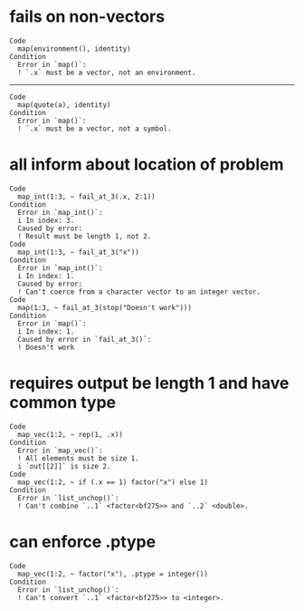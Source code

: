 # fails on non-vectors

    Code
      map(environment(), identity)
    Condition
      Error in `map()`:
      ! `.x` must be a vector, not an environment.

---

    Code
      map(quote(a), identity)
    Condition
      Error in `map()`:
      ! `.x` must be a vector, not a symbol.

# all inform about location of problem

    Code
      map_int(1:3, ~ fail_at_3(.x, 2:1))
    Condition
      Error in `map_int()`:
      i In index: 3.
      Caused by error:
      ! Result must be length 1, not 2.
    Code
      map_int(1:3, ~ fail_at_3("x"))
    Condition
      Error in `map_int()`:
      i In index: 1.
      Caused by error:
      ! Can't coerce from a character vector to an integer vector.
    Code
      map(1:3, ~ fail_at_3(stop("Doesn't work")))
    Condition
      Error in `map()`:
      i In index: 1.
      Caused by error in `fail_at_3()`:
      ! Doesn't work

# requires output be length 1 and have common type

    Code
      map_vec(1:2, ~ rep(1, .x))
    Condition
      Error in `map_vec()`:
      ! All elements must be size 1.
      i `out[[2]]` is size 2.
    Code
      map_vec(1:2, ~ if (.x == 1) factor("x") else 1)
    Condition
      Error in `list_unchop()`:
      ! Can't combine `..1` <factor<bf275>> and `..2` <double>.

# can enforce .ptype

    Code
      map_vec(1:2, ~ factor("x"), .ptype = integer())
    Condition
      Error in `list_unchop()`:
      ! Can't convert `..1` <factor<bf275>> to <integer>.

